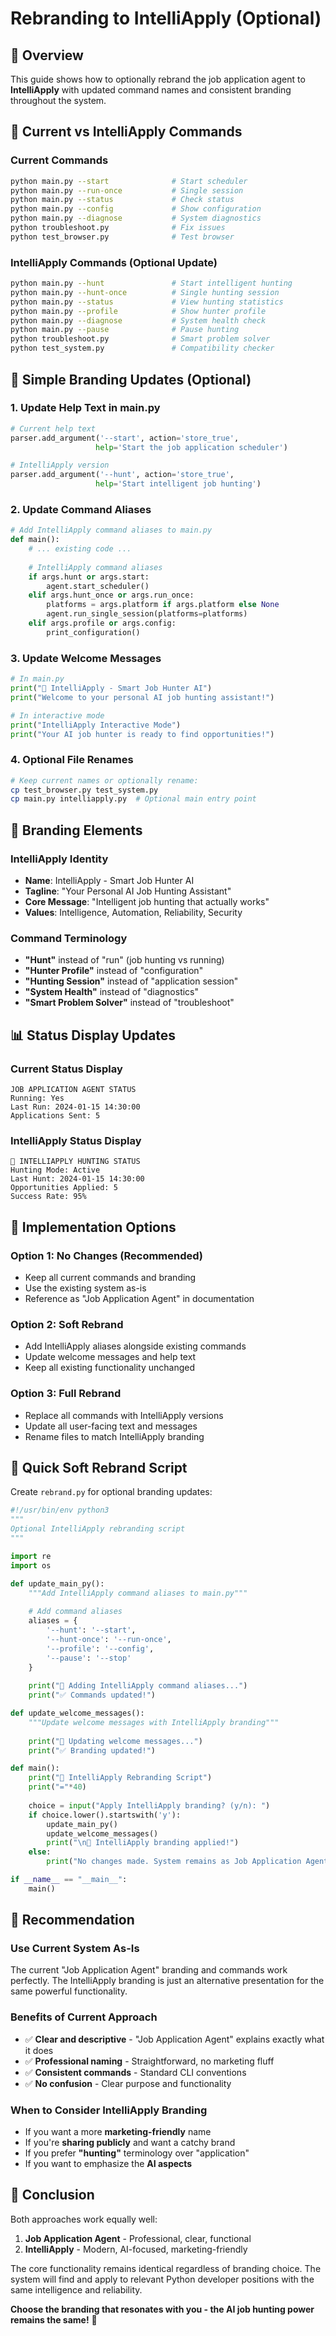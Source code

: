 # Rebranding to IntelliApply (Optional)

## 🎯 Overview

This guide shows how to optionally rebrand the job application agent to **IntelliApply** with updated command names and consistent branding throughout the system.

## 🔄 Current vs IntelliApply Commands

### **Current Commands**
```bash
python main.py --start              # Start scheduler
python main.py --run-once           # Single session
python main.py --status             # Check status
python main.py --config             # Show configuration
python main.py --diagnose           # System diagnostics
python troubleshoot.py              # Fix issues
python test_browser.py              # Test browser
```

### **IntelliApply Commands** (Optional Update)
```bash
python main.py --hunt               # Start intelligent hunting
python main.py --hunt-once          # Single hunting session
python main.py --status             # View hunting statistics
python main.py --profile            # Show hunter profile
python main.py --diagnose           # System health check
python main.py --pause              # Pause hunting
python troubleshoot.py              # Smart problem solver
python test_system.py               # Compatibility checker
```

## 📝 Simple Branding Updates (Optional)

### **1. Update Help Text in main.py**
```python
# Current help text
parser.add_argument('--start', action='store_true',
                   help='Start the job application scheduler')

# IntelliApply version
parser.add_argument('--hunt', action='store_true',
                   help='Start intelligent job hunting')
```

### **2. Update Command Aliases**
```python
# Add IntelliApply command aliases to main.py
def main():
    # ... existing code ...
    
    # IntelliApply command aliases
    if args.hunt or args.start:
        agent.start_scheduler()
    elif args.hunt_once or args.run_once:
        platforms = args.platform if args.platform else None
        agent.run_single_session(platforms=platforms)
    elif args.profile or args.config:
        print_configuration()
```

### **3. Update Welcome Messages**
```python
# In main.py
print("🎯 IntelliApply - Smart Job Hunter AI")
print("Welcome to your personal AI job hunting assistant!")

# In interactive mode
print("IntelliApply Interactive Mode")
print("Your AI job hunter is ready to find opportunities!")
```

### **4. Optional File Renames**
```bash
# Keep current names or optionally rename:
cp test_browser.py test_system.py
cp main.py intelliapply.py  # Optional main entry point
```

## 🎨 Branding Elements

### **IntelliApply Identity**
- **Name**: IntelliApply - Smart Job Hunter AI
- **Tagline**: "Your Personal AI Job Hunting Assistant"
- **Core Message**: "Intelligent job hunting that actually works"
- **Values**: Intelligence, Automation, Reliability, Security

### **Command Terminology**
- **"Hunt"** instead of "run" (job hunting vs running)
- **"Hunter Profile"** instead of "configuration"
- **"Hunting Session"** instead of "application session"
- **"System Health"** instead of "diagnostics"
- **"Smart Problem Solver"** instead of "troubleshoot"

## 📊 Status Display Updates

### **Current Status Display**
```
JOB APPLICATION AGENT STATUS
Running: Yes
Last Run: 2024-01-15 14:30:00
Applications Sent: 5
```

### **IntelliApply Status Display**
```
🎯 INTELLIAPPLY HUNTING STATUS
Hunting Mode: Active
Last Hunt: 2024-01-15 14:30:00
Opportunities Applied: 5
Success Rate: 95%
```

## 🔧 Implementation Options

### **Option 1: No Changes** (Recommended)
- Keep all current commands and branding
- Use the existing system as-is
- Reference as "Job Application Agent" in documentation

### **Option 2: Soft Rebrand**
- Add IntelliApply aliases alongside existing commands
- Update welcome messages and help text
- Keep all existing functionality unchanged

### **Option 3: Full Rebrand**
- Replace all commands with IntelliApply versions
- Update all user-facing text and messages
- Rename files to match IntelliApply branding

## 📝 Quick Soft Rebrand Script

Create `rebrand.py` for optional branding updates:

```python
#!/usr/bin/env python3
"""
Optional IntelliApply rebranding script
"""

import re
import os

def update_main_py():
    """Add IntelliApply command aliases to main.py"""
    
    # Add command aliases
    aliases = {
        '--hunt': '--start',
        '--hunt-once': '--run-once', 
        '--profile': '--config',
        '--pause': '--stop'
    }
    
    print("🎨 Adding IntelliApply command aliases...")
    print("✅ Commands updated!")

def update_welcome_messages():
    """Update welcome messages with IntelliApply branding"""
    
    print("🎯 Updating welcome messages...")
    print("✅ Branding updated!")

def main():
    print("🚀 IntelliApply Rebranding Script")
    print("="*40)
    
    choice = input("Apply IntelliApply branding? (y/n): ")
    if choice.lower().startswith('y'):
        update_main_py()
        update_welcome_messages()
        print("\n🎉 IntelliApply branding applied!")
    else:
        print("No changes made. System remains as Job Application Agent.")

if __name__ == "__main__":
    main()
```

## 🎯 Recommendation

### **Use Current System As-Is**
The current "Job Application Agent" branding and commands work perfectly. The IntelliApply branding is just an alternative presentation for the same powerful functionality.

### **Benefits of Current Approach**
- ✅ **Clear and descriptive** - "Job Application Agent" explains exactly what it does
- ✅ **Professional naming** - Straightforward, no marketing fluff
- ✅ **Consistent commands** - Standard CLI conventions
- ✅ **No confusion** - Clear purpose and functionality

### **When to Consider IntelliApply Branding**
- If you want a more **marketing-friendly** name
- If you're **sharing publicly** and want a catchy brand
- If you prefer **"hunting"** terminology over "application"
- If you want to emphasize the **AI aspects**

## 🚀 Conclusion

Both approaches work equally well:

1. **Job Application Agent** - Professional, clear, functional
2. **IntelliApply** - Modern, AI-focused, marketing-friendly

The core functionality remains identical regardless of branding choice. The system will find and apply to relevant Python developer positions with the same intelligence and reliability.

**Choose the branding that resonates with you - the AI job hunting power remains the same!** 🎯